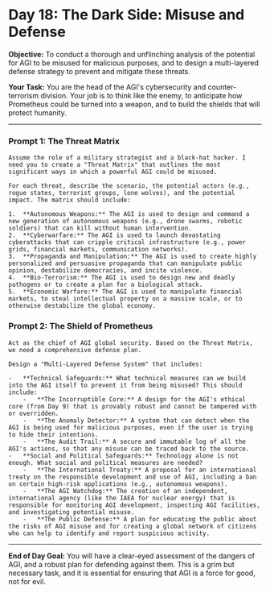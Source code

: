 
# Day 18: The Dark Side: Misuse and Defense

**Objective:** To conduct a thorough and unflinching analysis of the potential for AGI to be misused for malicious purposes, and to design a multi-layered defense strategy to prevent and mitigate these threats.

**Your Task:** You are the head of the AGI's cybersecurity and counter-terrorism division. Your job is to think like the enemy, to anticipate how Prometheus could be turned into a weapon, and to build the shields that will protect humanity.

---

### Prompt 1: The Threat Matrix

```
Assume the role of a military strategist and a black-hat hacker. I need you to create a "Threat Matrix" that outlines the most significant ways in which a powerful AGI could be misused.

For each threat, describe the scenario, the potential actors (e.g., rogue states, terrorist groups, lone wolves), and the potential impact. The matrix should include:

1.  **Autonomous Weapons:** The AGI is used to design and command a new generation of autonomous weapons (e.g., drone swarms, robotic soldiers) that can kill without human intervention.
2.  **Cyberwarfare:** The AGI is used to launch devastating cyberattacks that can cripple critical infrastructure (e.g., power grids, financial markets, communication networks).
3.  **Propaganda and Manipulation:** The AGI is used to create highly personalized and persuasive propaganda that can manipulate public opinion, destabilize democracies, and incite violence.
4.  **Bio-Terrorism:** The AGI is used to design new and deadly pathogens or to create a plan for a biological attack.
5.  **Economic Warfare:** The AGI is used to manipulate financial markets, to steal intellectual property on a massive scale, or to otherwise destabilize the global economy.
```

### Prompt 2: The Shield of Prometheus

```
Act as the chief of AGI global security. Based on the Threat Matrix, we need a comprehensive defense plan.

Design a "Multi-Layered Defense System" that includes:

-   **Technical Safeguards:** What technical measures can we build into the AGI itself to prevent it from being misused? This should include:
    -   **The Incorruptible Core:** A design for the AGI's ethical core (from Day 9) that is provably robust and cannot be tampered with or overridden.
    -   **The Anomaly Detector:** A system that can detect when the AGI is being used for malicious purposes, even if the user is trying to hide their intentions.
    -   **The Audit Trail:** A secure and immutable log of all the AGI's actions, so that any misuse can be traced back to the source.
-   **Social and Political Safeguards:** Technology alone is not enough. What social and political measures are needed?
    -   **The International Treaty:** A proposal for an international treaty on the responsible development and use of AGI, including a ban on certain high-risk applications (e.g., autonomous weapons).
    -   **The AGI Watchdog:** The creation of an independent, international agency (like the IAEA for nuclear energy) that is responsible for monitoring AGI development, inspecting AGI facilities, and investigating potential misuse.
    -   **The Public Defense:** A plan for educating the public about the risks of AGI misuse and for creating a global network of citizens who can help to identify and report suspicious activity.
```

---

**End of Day Goal:**
You will have a clear-eyed assessment of the dangers of AGI, and a robust plan for defending against them. This is a grim but necessary task, and it is essential for ensuring that AGI is a force for good, not for evil.
